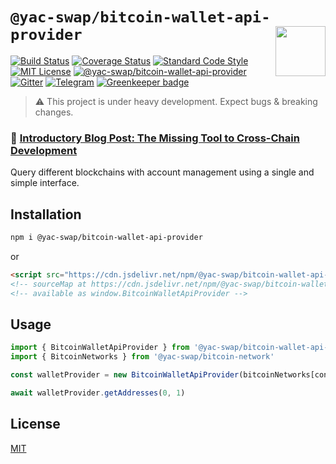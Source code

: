 # `@yac-swap/bitcoin-wallet-api-provider` <img align="right" src="https://raw.githubusercontent.com/liquality/chainabstractionlayer/master/liquality-logo.png" height="80px" />

[![Build Status](https://travis-ci.com/liquality/chainabstractionlayer.svg?branch=master)](https://travis-ci.com/liquality/chainabstractionlayer)
[![Coverage Status](https://coveralls.io/repos/github/liquality/chainabstractionlayer/badge.svg?branch=master)](https://coveralls.io/github/liquality/chainabstractionlayer?branch=master)
[![Standard Code Style](https://img.shields.io/badge/codestyle-standard-brightgreen.svg)](https://github.com/standard/standard)
[![MIT License](https://img.shields.io/badge/license-MIT-brightgreen.svg)](../../LICENSE.md)
[![@yac-swap/bitcoin-wallet-api-provider](https://img.shields.io/npm/dt/@yac-swap/bitcoin-wallet-api-provider.svg)](https://npmjs.com/package/@yac-swap/bitcoin-wallet-api-provider)
[![Gitter](https://img.shields.io/gitter/room/liquality/Lobby.svg)](https://gitter.im/liquality/Lobby?source=orgpage)
[![Telegram](https://img.shields.io/badge/chat-on%20telegram-blue.svg)](https://t.me/Liquality) [![Greenkeeper badge](https://badges.greenkeeper.io/liquality/chainabstractionlayer.svg)](https://greenkeeper.io/)

> :warning: This project is under heavy development. Expect bugs & breaking changes.

### :pencil: [Introductory Blog Post: The Missing Tool to Cross-Chain Development](https://medium.com/liquality/the-missing-tool-to-cross-chain-development-2ebfe898efa1)

Query different blockchains with account management using a single and simple interface.

## Installation

```bash
npm i @yac-swap/bitcoin-wallet-api-provider
```

or

```html
<script src="https://cdn.jsdelivr.net/npm/@yac-swap/bitcoin-wallet-api-provider@0.2.3/dist/bitcoin-wallet-api-provider.min.js"></script>
<!-- sourceMap at https://cdn.jsdelivr.net/npm/@yac-swap/bitcoin-wallet-api-provider@0.2.3/dist/bitcoin-wallet-api-provider.min.js.map -->
<!-- available as window.BitcoinWalletApiProvider -->
```

## Usage

```js
import { BitcoinWalletApiProvider } from '@yac-swap/bitcoin-wallet-api-provider'
import { BitcoinNetworks } from '@yac-swap/bitcoin-network'

const walletProvider = new BitcoinWalletApiProvider(bitcoinNetworks[config.bitcoin.network], 'bech32')

await walletProvider.getAddresses(0, 1)
```

## License

[MIT](../../LICENSE.md)
